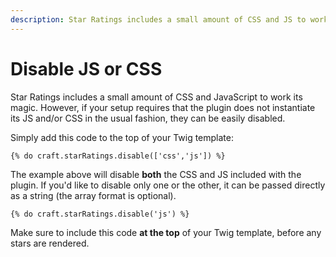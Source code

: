 ```yaml
---
description: Star Ratings includes a small amount of CSS and JS to work its magic. However, they can be easily disabled if your setup doesn't require them.
---
```


# Disable JS or CSS

Star Ratings includes a small amount of CSS and JavaScript to work its magic. However, if your setup requires that the plugin does not instantiate its JS and/or CSS in the usual fashion, they can be easily disabled.

Simply add this code to the top of your Twig template:

```twig
{% do craft.starRatings.disable(['css','js']) %}
```

The example above will disable **both** the CSS and JS included with the plugin. If you'd like to disable only one or the other, it can be passed directly as a string (the array format is optional).

```twig
{% do craft.starRatings.disable('js') %}
```

Make sure to include this code **at the top** of your Twig template, before any stars are rendered.
